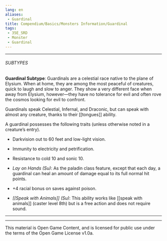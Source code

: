```yaml
---
lang: en
aliases:
 - Guardinal
title: Compendium/Basics/Monsters Information/Guardinal
tags: 
 - 35E_SRD
 - Monster
 - Guardinal
---
```






---



###### SUBTYPES





**Guardinal Subtype**: Guardinals are a celestial race native to the plane of Elysium. When at home, they are among the most peaceful of creatures, quick to laugh and slow to anger. They show a very different face when away from Elysium, however—they have no tolerance for evil and often rove the cosmos looking for evil to confront.



Guardinals speak Celestial, Infernal, and Draconic, but can speak with almost any creature, thanks to their [[tongues]] ability.



A guardinal possesses the following traits (unless otherwise noted in a creature’s entry).



- Darkvision out to 60 feet and low-light vision.

- Immunity to electricity and petrification.

- Resistance to cold 10 and sonic 10.

- _Lay on Hands (Su)_: As the paladin class feature, except that each day, a guardinal can heal an amount of damage equal to its full normal hit points.

- +4 racial bonus on saves against poison.

- _[[Speak with Animals]] (Su)_: This ability works like [[speak with animals]] (caster level 8th) but is a free action and does not require sound.







---



---



This material is Open Game Content, and is licensed for public use under the terms of the Open Game License v1.0a.

